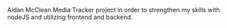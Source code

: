 Aidan McClean Media Tracker project in order to strengthen my skills with nodeJS and utilizing frontend and backend.